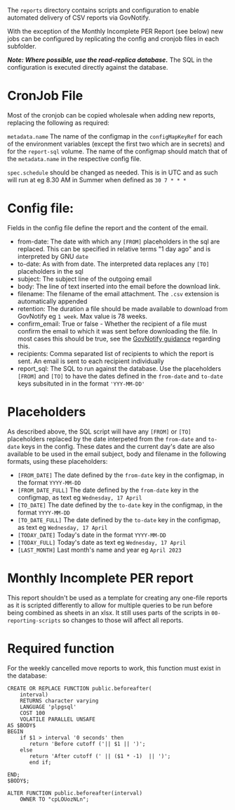 The `reports` directory contains scripts and configuration to enable automated delivery of CSV reports via GovNotify.

With the exception of the Monthly Incomplete PER Report (see below) new jobs can be configured by replicating the config and cronjob files in each subfolder.

***Note: Where possible, use the read-replica database.*** The SQL in the configuration is executed directly against the database.


# CronJob File
Most of the cronjob can be copied wholesale when adding new reports, replacing the following as required:

`metadata.name`
The name of the configmap in the `configMapKeyRef` for each of the environment variables (except the first two which are in secrets) and for the `report-sql` volume.
The name of the configmap should match that of the `metadata.name` in the respective config file.

`spec.schedule` should be changed as needed. This is in UTC and as such will run at eg 8.30 AM in Summer when defined as `30 7 * * *` 


# Config file:

Fields in the config file define the report and the content of the email.

- from-date: The date with which any `[FROM]` placeholders in the sql are replaced. This can be specified in relative terms "1 day ago" and is interpreted by GNU `date`
- to-date: As with from date. The interpreted data replaces any `[TO]` placeholders in the sql
- subject: The subject line of the outgoing email
- body: The line of text inserted into the email before the download link.
- filename: The filename of the email attachment. The `.csv` extension is automatically appended
- retention: The duration a file should be made available to download from GovNotify eg `1 week`. Max value is 78 weeks.
- confirm_email: True or false - Whether the recipient of a file must confirm the email to which it was sent before downloading the file. In most cases this should be true, see the [GovNotify guidance](https://docs.notifications.service.gov.uk/rest-api.html#ask-recipients-to-confirm-their-email-address-before-they-can-download-the-file) regarding this.
- recipients: Comma separated list of recipients to which the report is sent. An email is sent to each recipient individually
- report_sql: The SQL to run against the database. Use the placeholders `[FROM]` and `[TO]` to have the dates defined in the `from-date` and `to-date` keys subsituted in in the format `'YYY-MM-DD'`


# Placeholders

As described above, the SQL script will have any `[FROM]` or `[TO]` placeholders replaced by the date interpeted from the `from-date` and `to-date` keys in the config.
These dates and the current day's date are also available to be used in the email subject, body and filename in the following formats, using these placeholders:

- `[FROM_DATE]` The date defined by the `from-date` key in the configmap, in the format `YYYY-MM-DD`
- `[FROM_DATE_FULL]`  The date defined by the `from-date` key in the configmap, as text eg `Wednesday, 17 April`
- `[TO_DATE]`  The date defined by the `to-date` key in the configmap, in the format `YYYY-MM-DD`
- `[TO_DATE_FULL]` The date defined by the `to-date` key in the configmap, as text eg `Wednesday, 17 April`
- `[TODAY_DATE]`  Today's date in the format `YYYY-MM-DD`
- `[TODAY_FULL]`  Today's date as text eg `Wednesday, 17 April`
- `[LAST_MONTH]`  Last month's name and year eg `April 2023`


# Monthly Incomplete PER report

This report shouldn't be used as a template for creating any one-file reports as it is scripted differently to allow for multiple queries to be run before being combined as sheets in an xlsx.
It still uses parts of the scripts in `00-reporting-scripts` so changes to those will affect all reports.


# Required function

For the weekly cancelled move reports to work, this function must exist in the database:

```
CREATE OR REPLACE FUNCTION public.beforeafter(
	interval)
    RETURNS character varying
    LANGUAGE 'plpgsql'
    COST 100
    VOLATILE PARALLEL UNSAFE
AS $BODY$
BEGIN
	if $1 > interval '0 seconds' then
	   return 'Before cutoff ('|| $1 || ')';
	else
	   return 'After cutoff (' || ($1 * -1)  || ')';
	   end if;

END;
$BODY$;

ALTER FUNCTION public.beforeafter(interval)
    OWNER TO "cpLOUozNLn";
```
